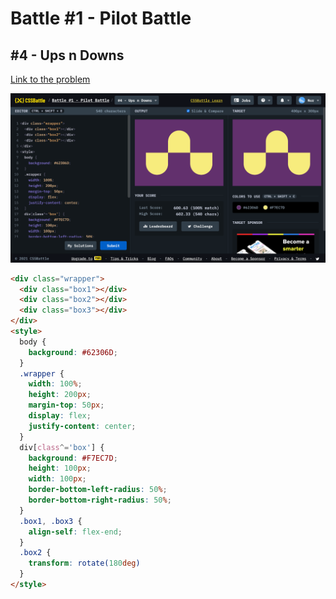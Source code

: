 # Battle #1 - Pilot Battle

## #4 - Ups n Downs

[Link to the problem](https://cssbattle.dev/play/4)

![result](./images/4-ups-n-downs.png)

```html
<div class="wrapper">
  <div class="box1"></div>
  <div class="box2"></div>
  <div class="box3"></div>
</div>
<style>
  body {
    background: #62306D;
  }
  .wrapper {
    width: 100%;
    height: 200px;
    margin-top: 50px;
    display: flex;
    justify-content: center;
  }
  div[class^='box'] {
    background: #F7EC7D;
    height: 100px;
    width: 100px;
    border-bottom-left-radius: 50%;
    border-bottom-right-radius: 50%;
  }
  .box1, .box3 {
    align-self: flex-end;
  }
  .box2 {
    transform: rotate(180deg)
  }
</style>

```